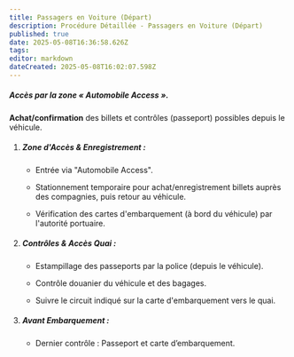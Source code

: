 ```yaml
---
title: Passagers en Voiture (Départ)
description: Procédure Détaillée - Passagers en Voiture (Départ)
published: true
date: 2025-05-08T16:36:58.626Z
tags: 
editor: markdown
dateCreated: 2025-05-08T16:02:07.598Z
---
```


##### Accès par la zone « Automobile Access ».

**Achat/confirmation** des billets et contrôles \(passeport\) possibles depuis le véhicule.

  1. ##### **Zone d'Accès & Enregistrement :**

     *  Entrée via "Automobile Access".

     *  Stationnement temporaire pour achat/enregistrement billets auprès des compagnies, puis retour au véhicule.

     *  Vérification des cartes d'embarquement \(à bord du véhicule\) par l'autorité portuaire.

  2. ##### **Contrôles & Accès Quai :**

     *  Estampillage des passeports par la police \(depuis le véhicule\).

     *  Contrôle douanier du véhicule et des bagages.

     *  Suivre le circuit indiqué sur la carte d'embarquement vers le quai.

  3. ##### **Avant Embarquement :**

     *  Dernier contrôle : Passeport et carte d’embarquement.
